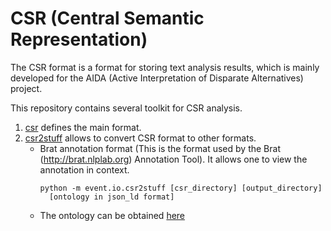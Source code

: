 CSR (Central Semantic Representation)
===

The CSR format is a format for storing text analysis results, which is mainly
 developed for the AIDA (Active Interpretation of Disparate Alternatives) 
project.

This repository contains several toolkit for CSR analysis.

1. [csr](https://github.com/edvisees/csr/blob/master/event/io/csr.py) defines
the main format.
2. [csr2stuff](https://github.com/edvisees/csr/blob/master/event/io/csr2stuff.py)
allows to convert CSR format to other formats.
    - Brat annotation format (This is the format used by the 
    Brat (http://brat.nlplab.org) Annotation Tool). It allows one to view the
    annotation in context.
        ```
        python -m event.io.csr2stuff [csr_directory] [output_directory] 
          [ontology in json_ld format]
        ```
    - The ontology can be obtained [here](
    https://github.com/edvisees/csr_resources/blob/master/LDCOntology_v0.1.jsonld)
    